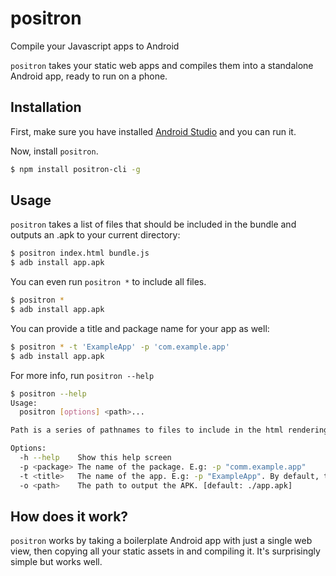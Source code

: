 # positron
Compile your Javascript apps to Android

`positron` takes your static web apps and compiles them into a standalone Android app, ready to run on a phone.

Installation
---

First, make sure you have installed [Android Studio](https://developer.android.com/sdk/index.html#top) and you can run it.

Now, install `positron`.

```bash
$ npm install positron-cli -g
```

Usage
---

`positron` takes a list of files that should be included in the bundle and outputs an .apk to your current directory:

```bash
$ positron index.html bundle.js
$ adb install app.apk
```

You can even run `positron *` to include all files.

```bash
$ positron *
$ adb install app.apk
```

You can provide a title and package name for your app as well:
```bash
$ positron * -t 'ExampleApp' -p 'com.example.app'
$ adb install app.apk
```

For more info, run `positron --help`
```bash
$ positron --help
Usage:
  positron [options] <path>...

Path is a series of pathnames to files to include in the html rendering.

Options:
  -h --help    Show this help screen
  -p <package> The name of the package. E.g: -p "comm.example.app"
  -t <title>   The name of the app. E.g: -p "ExampleApp". By default, the current directory name
  -o <path>    The path to output the APK. [default: ./app.apk]
```

How does it work?
---

`positron` works by taking a boilerplate Android app with just a single web view, then copying all your static assets in and compiling it. It's surprisingly simple but works well.
